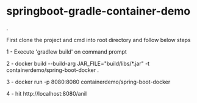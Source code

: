 # springboot-gradle-container-demo
.

First clone the project and cmd into root directory and follow below steps

1 - Execute 'gradlew build' on command prompt

2 - docker build --build-arg JAR_FILE="build/libs/*.jar" -t containerdemo/spring-boot-docker .

3 - docker run -p 8080:8080 containerdemo/spring-boot-docker

4 - hit http://localhost:8080/anil
